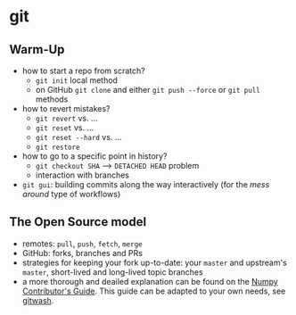 # git

## Warm-Up
- how to start a repo from scratch? 
    - `git init` local method
    - on GitHub `git clone` and either `git push --force` or `git pull` methods
- how to revert mistakes?
    - `git revert` vs. …
    - `git reset` vs. …
    - `git reset --hard` vs. …
    - `git restore`
- how to go to a specific point in history?
    - `git checkout SHA` ⟶ `DETACHED HEAD` problem
    - interaction with branches
- `git gui`: building commits along the way interactively (for the *mess around* type of workflows)

## The Open Source model
- remotes: `pull`, `push`, `fetch`, `merge`
- GitHub: forks, branches and PRs
- strategies for keeping your fork up-to-date: your `master` and upstream's `master`, short-lived and long-lived topic branches
- a more thorough and deailed explanation can be found on the [Numpy Contributor's Guide](https://docs.scipy.org/doc/numpy/dev/gitwash/index.html). This guide can be adapted to your own needs, see [gitwash](https://github.com/matthew-brett/gitwash).
